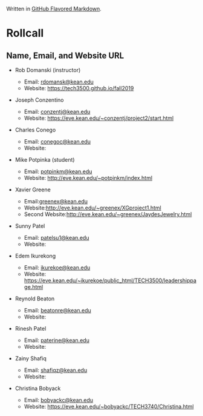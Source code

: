 Written in [GitHub Flavored Markdown](https://help.github.com/articles/github-flavored-markdown).

Rollcall
========

Name, Email, and Website URL
-------------------------------------------------
* Rob Domanski (instructor)
    * Email: rdomansk@kean.edu
    * Website:  https://tech3500.github.io/fall2019
 

* Joseph Conzentino
     * Email: conzentj@kean.edu
     * Website: https://eve.kean.edu/~conzentj/project2/start.html

 * Charles Conego
    * Email: conegoc@kean.edu
    * Website: 

* Mike Potpinka (student)
   * Email: potpinkm@kean.edu
   * Website: http://eve.kean.edu/~potpinkm/index.html

 * Xavier Greene
   * Email:greenex@kean.edu
   * Website:http://eve.kean.edu/~greenex/XGproject1.html
   * Second Website:http://eve.kean.edu/~greenex/JaydesJewelry.html

* Sunny Patel
    * Email: patelsu1@kean.edu
    * Website:
   
* Edem Ikurekong
    * Email: ikurekoe@kean.edu
    * Website: https://eve.kean.edu/~ikurekoe/public_html/TECH3500/leadershippage.html

 * Reynold Beaton
    * Email: beatonre@kean.edu
    * Website: 
 
 * Rinesh Patel
   * Email: paterine@kean.edu
   * Website: 

* Zainy Shafiq
   * Email: shafiqz@kean.edu
   * Website: 

* Christina Bobyack
   * Email: bobyackc@kean.edu
   * Website: https://eve.kean.edu/~bobyackc/TECH3740/Christina.html

